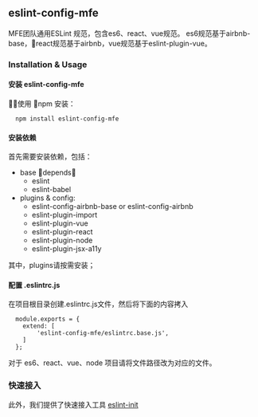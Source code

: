 ## eslint-config-mfe

MFE团队通用ESLint 规范，包含es6、react、vue规范。 es6规范基于airbnb-base，react规范基于airbnb，vue规范基于eslint-plugin-vue。

### Installation & Usage

#### 安装 eslint-config-mfe

使用 npm 安装：

```
  npm install eslint-config-mfe
```

#### 安装依赖

首先需要安装依赖，包括：

* base depends：
  + eslint
  + eslint-babel
* plugins & config:
  + eslint-config-airbnb-base or eslint-config-airbnb
  + eslint-plugin-import
  + eslint-plugin-vue
  + eslint-plugin-react
  + eslint-plugin-node
  + eslint-plugin-jsx-a11y

其中，plugins请按需安装；

#### 配置 .eslintrc.js

在项目根目录创建.eslintrc.js文件，然后将下面的内容拷入

```
  module.exports = {
    extend: [
        'eslint-config-mfe/eslintrc.base.js',
    ]
  };
```

对于 es6、react、vue、node 项目请将文件路径改为对应的文件。

### 快速接入

此外，我们提供了快速接入工具 [eslint-init](https://www.npmjs.com/package/eslint-init)
